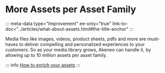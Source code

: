 # More Assets per Asset Family
::: meta-data type="Improvement" ee-only="true" link-to-doc="../articles/what-about-assets.html#the-title-anchor"
:::

Media files like images, videos, product sheets, pdfs and more are must-haves to deliver compelling and personalized experiences to your customers. So as your media library grows, Akeneo can handle it, by allowing up to 10 million assets per asset family.

::: info
[How to enrich your assets](../articles/work-on-your-assets.html)
:::
